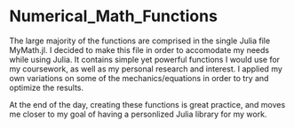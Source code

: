# Numerical_Math_Functions

The large majority of the functions are comprised in the single Julia file MyMath.jl.
I decided to make this file in order to accomodate my needs while using Julia.
It contains simple yet powerful functions I would use for my coursework, as well as my personal research and interest.
I applied my own variations on some of the mechanics/equations in order to try and optimize the results.

At the end of the day, creating these functions is great practice, and moves me closer to my goal of having a personlized Julia
library for my work.
